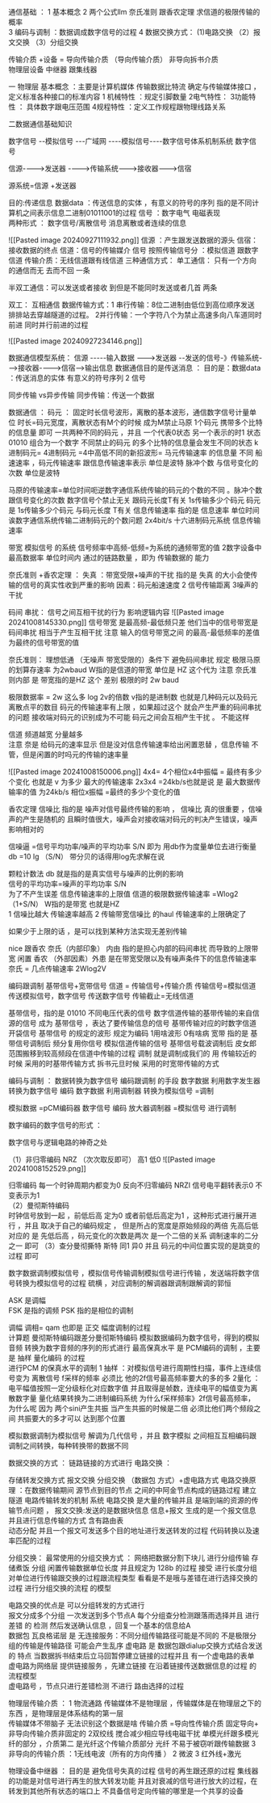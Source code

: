 通信基础 ：
1  基本概念  2 两个公式llm   奈氏准则   跟香农定理   求信道的极限传输的概率  
3 编码与调制 ：数据调成数字信号的过程
4 数据交换方式： (1)电路交换 （2）报文交换 （3）分组交换 

传输介质 +设备 = 导向传输介质 （导向传输介质）
                 非导向拆书介质  
                  物理层设备 中继器 跟集线器 


一 物理层 基本概念 ：主要是计算机媒体 传输数据比特流 
确定与传输媒体接口 ，定义标准各种接口的标准内容 
1 机械特性 ：规定引脚数量
2电气特性：
3功能特性 ：
具体数字跟电压范围 
4规程特性 ：定义工作规程跟物理线路关系 

二数据通信基础知识 

数字信号 --模拟信号 ---广域网 ----模拟信号----数字信号体系机制系统  数字信号

信源---->发送器 ---->传输系统--->接收器--->信宿

源系统=信源 +发送器     

目的:传递信息 
数据data ：传送信息的实体 ，有意义的符号的序列 
指的是不同计算机之间表示信息二进制01011001的过程 
信号 ：数字电气 电磁表现  
两种形式  ： 数字信号/离散信号 消息离散或者连续的信息 

![[Pasted image 20240927111932.png]]
信源 ：产生跟发送数据的源头 
信宿：接收数据的终点
信道：信号的传输媒介 
信号 按照传输信号分 ：模拟信道 跟数字信道 
传输介质：无线信道跟有线信道 
三种通信方式：
单工通信： 只有一个方向的通信而无 去而不回  一条 

半双工通信：可以发送或者接收 到但是不能同时发送或者几首 两条

双工： 互相通信 
数据传输方式：1 串行传输：8位二进制由低位到高位顺序发送 排排站去穿越隧道的过程。
              2并行传输：一个字符八个为禁止高速多向八车道同时前进  同时并行前进的过程 




![[Pasted image 20240927234146.png]]

数据通信模型系统：
信源 -----输入数据 --->发送器 --发送的信号-》传输系统--->接收器---->信宿-->输出信息 
数据通信目的是传送消息 ：
目的是：数据data ：传送消息的实体  有意义的符号序列 
       2 信号
 

同步传输 vs异步传输
同步传输：传送一个数据 





数据通信  ：
码元 ：  固定时长信号波形，离散的基本波形，通信数字信号计量单位  时长=码元宽度，离散状态有M个的时候  成为M禁止马原 
1个码元 携带多个比特的信息量 即可   一共两种不同的码元 ，并且 一个代表0状态 另一个表示的时1 状态  01010 组合为一个数字
 不同禁止的码元 的多个比特的信息量会发生不同的状态 
 k进制码元=  4进制码元  =4中高低不同的新招波形= 马元传输速率 的信息量 不同 
船速速率 ，码元传输速率 跟信息传输速率表示 
单位是波特 脉冲个数 与信号变化的次数   单位是波特 

 马原的传输速率=单位时间呃逆数字通信系统传输的码元的个数的不同  。脉冲个数跟信号变化的次数
 数字信号个禁止无关 跟码元长度T有关 
 1s传输多少个码元
 码元 是 1s传输多少个码元   与码元长度 T有关 
 信息传输速率 指的是 信息速率 单位时间诶数字通信系统传输二进制码元的个数问题 
 2x4bit/s  十六进制码元系统  信息传输速率   

  带宽 模拟信号 的系统  信号频率中高频-低频=为系统的通频带宽的值
  2数字设备中 最高数据率 单位时间内 通过的链路数量  ，即为 传输数据的 能力 
  
  奈氏准则 +香农定理 ：
  失真 ：带宽受限+噪声的干扰    指的是 失真 的大小会使传输的信号的真实性收到严重的影响 
  因素：码元船速速度 2 信号传输距离 3噪声的干扰 

码间 串扰：
信号之间互相干扰的行为 影响逻辑内容 
![[Pasted image 20241008145330.png]]
信号带宽 是最高频-最低频只差 他们当中的信号带宽是 码间串扰   相当于产生互相干扰 
注意 输入的信号带宽之间 的最高-最低频率的差值 为最终的信号带宽的值 

奈氏准则：
理想低通 （无噪声 带宽受限的）条件下   避免码间串扰  规定 极限马原的划算存速率 为2wbaud  W指的是信道的带宽 单位是 HZ 这个代为   注意  奈氏准则内部 是 带宽指的是HZ 这个 差别 
极限的时 2w baud    

极限数据率 = 2w 这么多  log 2v的倍数    v指的是进制数 也就是几种码元以及码元离散点平的数目 
码元的传输速率有上限 ，如果超过这个 就会产生严重的码间串扰的问题 接收端对码元的识别成为不可能 码元之间会互相产生干扰 。 不能这样

信道 频道越宽 分量越多  
注意 奈是 给码元的速率显示 但是没对信息传输速率给出闲置恩替 ，信息传输 不管，但是闲置的时吗元的传输的速率量

![[Pasted image 20241008150006.png]]
4x4=  4个相位x4中振幅 = 最终有多少个变化 也就是 v 为多少 
最大的传输速率 2x3x4 =24kb/s也就是说 是 最大数据传输率的值 为24kb/s
相位x振幅 =最终的多少个变化的值 

香农定理 
信噪比 指的是 噪声对信号最终传输的影响 ， 信噪比 真的很重要 ，信噪声的产生是随机的 且瞬时值很大，噪声会对接收端对码元的判决产生错误，噪声影响相对的 

 信噪逼 =信号平均功率/噪声的平均功率  S/N 即为 用db作为度量单位去进行衡量  
 db =10 lg （S/N） 带分贝的话得用log先求解在说 
 
颗粒计数法   db 就是指的是真实信号与噪声的比例的影响  
信号的平均功率=噪声的平均功率  S/N  
为了不产生误差 信息传输速率的上限值 
信道的极限数据传输速率 =Wlog2（1+S/N）
W指的是带宽 也就是HZ   
1  信噪比越大 传输速率越高 
2 传输带宽信噪比 的haul 传输速率的上限确定了

如果少于上限的话 ，是可以找到某种方法实现无差别传输

nice 跟香农 
奈氏（内部印象）  内由  指的是担心内部的码间串扰 而导致的上限带宽 闲置 
香农 （外部因素）外患  是在带宽受限以及有噪声条件下的信息传输速率 
奈氏 = 几点传输速率 2Wlog2V 

编码跟调制 
基带信号+宽带信号
信道 = 传输信号+传输介质
 传输信号=模拟信道  传送模拟信号，数字信号 传送数字信号
 传输截止=无线信道  

基带信号，指的是 01010 不同电压代表的信号 数字信道传输的基带传输的来自信源的信号 成为 基带信号 ，表达了要传输信息的信号 基带传输对应的时数字信道 
开袋信号 
基带信号 的规定的波形 规定为编码
1用啥波形  0有啥病 
宽带 指的是 基带信号调制后 频分复用你信号 模拟信道传输的信号
基带信号载波调制后 皮女郎范围搬移到较高频段在信道中传输的过程
调制 就是调制成我们的 用 
传输较近的时候 采用的时基带传输方式 
拆书元旦时候 采用的时宽带传输的方式 

编码与调制 ：
数据转换为数字信号 编码跟调制 的手段 
数字数据 利用数字发生器 转换为数字信号   编码 
数字数据 利用调制器 转换为模拟信号 =调制 

模拟数据 =pCM编码器 数字信号 编码 
放大器调制器 =模拟信号 进行调制 


数字编码的数字信号的形式 ：

数字信号与逻辑电路的神奇之处

（1）非归零编码  NRZ （次次取反即可） 高1 低0 
![[Pasted image 20241008152529.png]]

 归零编码 每一个时钟周期内都变为0 
反向不归零编码 NRZI  信号电平翻转表示0  不变表示为1  
（2）曼彻斯特编码  
时钟信号放到一起 ，前低后高 定为0 或者前低后高定为1  ，这种形式进行展开进行 ，并且 取决于自己的编码规定 ，
但是所占的宽度是原始频段的两倍
先高后低对应的 是 先低后高  ，码元变化的次数是两次 是一个二倍的关系 
调制速率的二分之一 即可 
（3）查分曼彻撕特 斯特
同1 异0 并且 码元的中间位置实现的是跳变的过程  即可 


数字数据调制模拟信号 ，模拟信号传输调制模拟信号进行传输 ，发送端将数字信号转换为模拟信号的过程 硫横 ，对应调制的解调器跟调制跟解调的郭恒 

ASK 是调幅  
FSK 是指的调频 
PSK 指的是相位的调制 

调幅 调相= qam 也即是 正交 幅度调制的过程  
 计算题 曼彻斯特编码跟差分曼彻斯特编码 
 模拟数据编码为数字信号，得到的模拟音频 转换为数字音频的序列的形式进行 
 最高保真水平 是 PCM编码的调制 ，主要是 抽样 量化编码 的过程  
 进行PCM 的保真水平的调制 
 1 抽样 ：对模拟信号进行周期性扫描，事件上连续信号变为 离散信号 
 f采样的频率 必须比 他的2f信号最高频率要大的多的多
2量化 ：电平幅值按照一定分级标化对应数字值 并且取得是帧数，连续电平的幅值变为离散数字量 
量化结果转换为二进制编码系统 
为什么f采样频率》2f信号最高频率，  为什么呢 因为 两个sini产生共振  当产生共振的时候是二倍 
必须比他们两个频段之间 共振要大的多才可以 达到那个位置 

模拟数据调制为模拟信号 
解调为几代信号 ，并且
数字模拟  之间相互互相编码跟调制之间转换，每种转换带的数据不同 

数据交换的方式 ：
链路链接的方式进行 
电路交换 ：


存储转发交换方式
报文交换
分组交换 （数据包 方式）+虚电路方式 
电路交换原理 ：在数据传输期间 源节点到目的节点 之间的中阿金节点构成的链路过程 
建立隧道 电路传输转发的机制 系统 
电路交换 是大量的传输并且 是端到端的资源的传输节点问题  ，
报文交换:发送的是数据块信息  信息+报文 生成的是一个报文信息并且进行信息传输的方式 
含有路由表  
动态分配 并且一个报文可发送多个目的地址进行发送转发的过程  代码转换以及速率匹配的过程 

分组交换：
最常使用的分组交换方式 ：  网络把数据分割下块儿 进行分组传输  存储煮饭  分组 闲置传输数据单位长度 并且规定为 128b 的过程  接受 进行长度分组 对单位进行传输跟交换的过程跟流程类型
看看是不是哦与差错在进行选择交换的过程 进行分组交换的流程 的模型  

电路交换的优点是 可以分组转发的方式进行  
 报文分成多个分组  一次发送到多个节点A 每个分组查分检测跟落雨选择并且 进行差错 的 检测 然后发送确认信息 ，回复一个基本的信息给A  
 数据包 瓦良格诺层 是  无连接服务：不同分组传输路径可能是不同的  不是极限分组的传输是传输路径 
 可能会产生乱序 
虚电路 是 数据包跟dialup交换方式结合发送的 特点  当数据拆书结束后立马回暂停建立链接的过程并且  有一个虚电路的表单
虚电路为网络层 提供链接服务 ，先建立链接 在沿着链接传送数据信息的过程 的流程模型  
虚电路号 ，节点只进行差错检测 不进行 路由选择的过程  

物理层传输介质 ：
1 物流通路 传输媒体不是物理层 ，传输媒体是在物理层之下的东西 ，是物理层是体系结构的第一层  
传输媒体不带脑子 无法识别这个数据是啥
传输介质 =导向性传输介质 固定导向+ 非导向传输介质非固定的
2双绞线 搅合减少相应导线电磁干扰 
单模光纤跟多模光纤的部分  ，介质第二 是光纤这个传输介质部分 
光纤 不易于被窃听跟传输数据
3非导向的传输介质 ：1无线电波（所有的方向传播 ）  2 微波  3 红外线+激光 


物理设备中继器 ：
目的是 避免信号失真的过程  信号的再生跟还原的过程 
集线器  的功能是对信号进行再生的放大转发功能 并且对衰减的信号进行放大的过程，在转发到其他所有状态的端口上 不具备信号定向传输的哪里是一个共享的设备 

